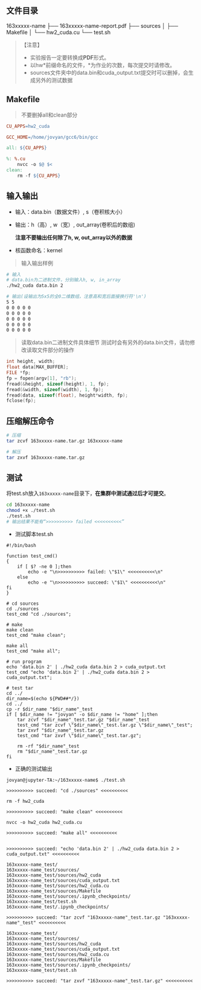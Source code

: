 ## 文件目录

163xxxxx-name
├── 163xxxxx-name-report.pdf
├── sources
│   ├── Makefile
│   └── hw2_cuda.cu
└── test.sh

> 【注意】
> - 实验报告一定要转换成**PDF**形式。
> - 以hw\*前缀命名的文件，\*为作业的次数，每次提交时请修改。
> - sources文件夹中的data.bin和cuda_output.txt提交时可以删掉，会生成另外的测试数据



## Makefile

> 不要删掉all和clean部分

```makefile
CU_APPS=hw2_cuda

GCC_HOME=/home/jovyan/gcc6/bin/gcc

all: ${CU_APPS}

%: %.cu
	nvcc -o $@ $<
clean:
	rm -f ${CU_APPS}
```



## 输入输出

- 输入：data.bin（数据文件）, s（卷积核大小）

- 输出：h（高）, w（宽）, out_array(卷积后的数组)

  **注意不要输出任何除了h, w, out_array以外的数据**

- 核函数命名：kernel

> 输入输出样例

```bash
# 输入
# data.bin为二进制文件，分别输入h, w, in_array
./hw2_cuda data.bin 2

# 输出(设输出为5x5的全0二维数组，注意高和宽后面接换行符'\n')
5 5
0 0 0 0 0
0 0 0 0 0
0 0 0 0 0
0 0 0 0 0
0 0 0 0 0
```



> 读取data.bin二进制文件具体细节
> 测试时会有另外的data.bin文件，请勿修改读取文件部分的操作

```c
int height, width;
float data[MAX_BUFFER];
FILE *fp;
fp = fopen(argv[1], "rb");
fread(&height, sizeof(height), 1, fp);
fread(&width, sizeof(width), 1, fp);
fread(data, sizeof(float), height*width, fp);
fclose(fp);
```



## 压缩解压命令

```bash
# 压缩
tar zcvf 163xxxxx-name.tar.gz 163xxxxx-name

# 解压
tar zxvf 163xxxxx-name.tar.gz
```



## 测试

将test.sh放入<code>163xxxxx-name</code>目录下，**在集群中测试通过后才可提交**。

```bash
cd 163xxxxx-name
chmod +x ./test.sh
./test.sh
# 输出结果不能有“>>>>>>>>>> failed <<<<<<<<<<”
```



- 测试脚本test.sh

```shell
#!/bin/bash

function test_cmd()
{
    if [ $? -ne 0 ];then
        echo -e "\n>>>>>>>>>> failed: \"$1\" <<<<<<<<<<\n"
    else
        echo -e "\n>>>>>>>>>> succeed: \"$1\" <<<<<<<<<<\n"
fi
}

# cd sources
cd ./sources
test_cmd "cd ./sources";

# make
make clean
test_cmd "make clean";

make all
test_cmd "make all";

# run program
echo 'data.bin 2' | ./hw2_cuda data.bin 2 > cuda_output.txt
test_cmd "echo 'data.bin 2' | ./hw2_cuda data.bin 2 > cuda_output.txt";

# test tar
cd ../
dir_name=$(echo ${PWD##*/})
cd ../
cp -r $dir_name "$dir_name"_test
if [ $dir_name != "jovyan" -o $dir_name != "home" ];then
    tar zcvf "$dir_name"_test.tar.gz "$dir_name"_test
    test_cmd "tar zcvf \"$dir_name\"_test.tar.gz \"$dir_name\"_test";
    tar zxvf "$dir_name"_test.tar.gz
    test_cmd "tar zxvf \"$dir_name\"_test.tar.gz";
    
    rm -rf "$dir_name"_test
    rm "$dir_name"_test.tar.gz
fi
```



- 正确的测试输出

```
jovyan@jupyter-TA:~/163xxxxx-name$ ./test.sh

>>>>>>>>>> succeed: "cd ./sources" <<<<<<<<<<

rm -f hw2_cuda

>>>>>>>>>> succeed: "make clean" <<<<<<<<<<

nvcc -o hw2_cuda hw2_cuda.cu

>>>>>>>>>> succeed: "make all" <<<<<<<<<<


>>>>>>>>>> succeed: "echo 'data.bin 2' | ./hw2_cuda data.bin 2 > cuda_output.txt" <<<<<<<<<<

163xxxxx-name_test/
163xxxxx-name_test/sources/
163xxxxx-name_test/sources/hw2_cuda
163xxxxx-name_test/sources/cuda_output.txt
163xxxxx-name_test/sources/hw2_cuda.cu
163xxxxx-name_test/sources/Makefile
163xxxxx-name_test/sources/.ipynb_checkpoints/
163xxxxx-name_test/test.sh
163xxxxx-name_test/.ipynb_checkpoints/

>>>>>>>>>> succeed: "tar zcvf "163xxxxx-name"_test.tar.gz "163xxxxx-name"_test" <<<<<<<<<<

163xxxxx-name_test/
163xxxxx-name_test/sources/
163xxxxx-name_test/sources/hw2_cuda
163xxxxx-name_test/sources/cuda_output.txt
163xxxxx-name_test/sources/hw2_cuda.cu
163xxxxx-name_test/sources/Makefile
163xxxxx-name_test/sources/.ipynb_checkpoints/
163xxxxx-name_test/test.sh

>>>>>>>>>> succeed: "tar zxvf "163xxxxx-name"_test.tar.gz" <<<<<<<<<<
```

